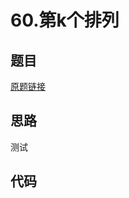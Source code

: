 # 60.第k个排列
## 题目
[原题链接](https://leetcode.com/problems/permutation-sequence/)

## 思路
测试


## 代码
```java
```
